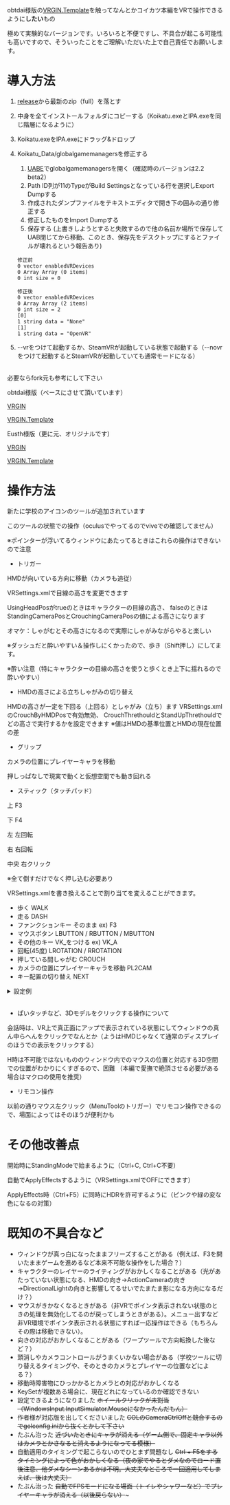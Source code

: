 obtdai様版の[VRGIN.Template](https://github.com/obtdai/VRGIN.Template)を触ってなんとかコイカツ本編をVRで操作できるように**したい**もの

極めて実験的なバージョンです。いろいろと不便ですし、不具合が起こる可能性も高いですので、そういったことをご理解いただいた上で自己責任でお願いします。

# 導入方法
1. [release](https://github.com/vrhth/KoikatuVR/releases)から最新のzip（full）を落とす
1. 中身を全てインストールフォルダにコピーする（Koikatu.exeとIPA.exeを同じ階層になるように）
1. Koikatu.exeをIPA.exeにドラッグ&ドロップ
1. Koikatu_Data/globalgamemanagersを修正する
    1. [UABE](https://github.com/DerPopo/UABE/releases)でglobalgamemanagersを開く（確認時のバージョンは2.2 beta2）
    1. Path ID列が11のTypeがBuild Settingsとなっている行を選択しExport Dumpする
    1. 作成されたダンプファイルをテキストエディタで開き下の囲みの通り修正する
    1. 修正したものをImport Dumpする
    1. 保存する (上書きしようとすると失敗するので他の名前か場所で保存してUAB閉じてから移動、このとき、保存先をデスクトップにするとファイルが壊れるという報告あり)
    ~~~
    修正前
    0 vector enabledVRDevices
    0 Array Array (0 items)
    0 int size = 0

    修正後
    0 vector enabledVRDevices
    0 Array Array (2 items)
    0 int size = 2
    [0]
    1 string data = "None"
    [1]
    1 string data = "OpenVR"
    ~~~
    
1. --vrをつけて起動するか、SteamVRが起動している状態で起動する（--novrをつけて起動するとSteamVRが起動していても通常モードになる）

<br />
必要ならfork元も参考にして下さい

obtdai様版（ベースにさせて頂いています）

[VRGIN](https://github.com/obtdai/VRGIN)

[VRGIN.Template](https://github.com/obtdai/VRGIN.Template)

Eusth様版（更に元、オリジナルです）

[VRGIN](https://github.com/Eusth/VRGIN)

[VRGIN.Template](https://github.com/Eusth/VRGIN.Template)

# 操作方法
新たに学校のアイコンのツールが追加されています

このツールの状態での操作（oculusでやってるのでviveでの確認してません）

※ポインターが浮いてるウィンドウにあたってるときはこれらの操作はできないので注意

* トリガー

HMDが向いている方向に移動（カメラも追従）

VRSettings.xmlで目線の高さを変更できます

UsingHeadPosがtrueのときはキャラクターの目線の高さ、
falseのときはStandingCameraPosとCrouchingCameraPosの値による高さになります

オマケ：しゃがむとその高さになるので実際にしゃがみながらやると楽しい

※ダッシュだと酔いやすい＆操作しにくかったので、歩き（Shift押し）にしてます。

※酔い注意（特にキャラクターの目線の高さを使うと歩くとき上下に揺れるので酔いやすい）

* HMDの高さによる立ちしゃがみの切り替え

HMDの高さが一定を下回る（上回る）としゃがみ（立ち）ます
VRSettings.xmlのCrouchByHMDPosで有効無効、
CrouchThrethouldとStandUpThrethouldでどの高さで実行するかを設定できます
※値はHMDの基準位置とHMDの現在位置の差

* グリップ

カメラの位置にプレイヤーキャラを移動

押しっぱなしで現実で動くと仮想空間でも動き回れる

* スティック（タッチパッド）

上 F3

下 F4

左 左回転

右 右回転

中央 右クリック

※全て倒すだけでなく押し込む必要あり

VRSettings.xmlを書き換えることで割り当てを変えることができます。

* 歩く WALK
* 走る DASH
* ファンクションキー そのまま ex) F3
* マウスボタン LBUTTON / RBUTTON / MBUTTON
* その他のキー VK_をつける ex) VK_A
* 回転(45度) LROTATION / RROTATION
* 押している間しゃがむ CROUCH
* カメラの位置にプレイヤーキャラを移動 PL2CAM
* キー配置の切り替え NEXT

<details><summary>設定例</summary><div>
(トリガーで歩き、グリップしている間しゃがむ、↑設定/→マップ移動/←ステータス/・右クリ)と
(トリガーでダッシュ、グリップしている間HMDの位置にキャラを移動、↑左クリ/←→左右回転/・中央クリ)を↓を押すたびに切り替える
    
~~~
  <KeySets>
    <KeySet>
      <Trigger>WALK</Trigger>
      <Grip>CROUCH</Grip>
      <Up>F1</Up>
      <Down>NEXT</Down>
      <Right>F3</Right>
      <Left>F4</Left>
      <Center>RBUTTON</Center>
    </KeySet>
    <KeySet>
      <Trigger>DASH</Trigger>
      <Grip>PL2CAM</Grip>
      <Up>LBUTTON</Up>
      <Down>NEXT</Down>
      <Right>RROTATION</Right>
      <Left>LROTATION</Left>
      <Center>MBUTTON</Center>
    </KeySet>
  </KeySets>
~~~
</div></details>
<br />

* ぱいタッチなど、3Dモデルをクリックする操作について

会話時は、VR上で真正面にアップで表示されている状態にしてウィンドウの真ん中らへんをクリックでなんとか（ようはHMDじゃなくて通常のディスプレイのほうでの表示をクリックする）

H時は不可能ではないもののウィンドウ内でのマウスの位置と対応する3D空間での位置がわかりにくすぎるので、困難
（本編で愛撫で絶頂させる必要がある場合はマクロの使用を推奨）

* リモコン操作

以前の通りマウス左クリック（MenuToolのトリガー）でリモコン操作できるので、場面によってはそのほうが便利かも

# その他改善点
開始時にStandingModeで始まるように（Ctrl+C, Ctrl+C不要）

自動でApplyEffectsするように（VRSettings.xmlでOFFにできます）

ApplyEffects時（Ctrl+F5）に同時にHDRを許可するように（ピンクや緑の変な色になるの対策）

# 既知の不具合など
* ウィンドウが真っ白になったままフリーズすることがある（例えば、F3を開いたままゲームを進めるなど本来不可能な操作をした場合？）
* キャラクターのレイヤーのライティングがおかしくなることがある（光があたっていない状態になる、HMDの向き→ActionCameraの向き→DirectionalLightの向きと影響してるせいでたまたま影になる方向になるだけ？）
* マウスがきかなくなるときがある（非VRでポインタ表示されない状態のときの処理を無効化してるのが戻ってしまうときがある）。メニュー出すなど非VR環境でポインタ表示される状態にすれば一応操作はできる（もちろんその際は移動できない）。
* 向きの対応がおかしくなることがある（ワープツールで方向転換した後など？）
* 頭消しやカメラコントロールがうまくいかない場合がある（学校ツールに切り替えるタイミングや、そのときのカメラとプレイヤーの位置などによる？）
* 移動時障害物にひっかかるとカメラとの対応がおかしくなる
* KeySetが複数ある場合に、現在どれになっているのか確認できない
* 設定できるようになりました ~~ホイールクリックが未割当（WindowsInput.InputSimulator.Mouseになかったんだもん）~~
* 作者様が対応版を出してくださいました ~~GOLのCameraCtrlOffと競合するのでgolconfig.iniから抜くとかして下さい~~
* たぶん治った ~~近づいたときにキャラが消える（ゲーム側で、固定キャラ以外はカメラとかさなると消えるようになってる模様）~~
* 自動適用のタイミングで起こらないのでひとまず問題なし ~~Ctrl + F5をするタイミングによって色がおかしくなる（夜の家でやるとダメなのでロード直後注意、他ダメなシーンあるかは不明。大丈夫なところで一回適用してしまえば、後は大丈夫）~~
* たぶん治った ~~自動でFPSモードになる場面（トイレやシャワーなど）でプレイヤーキャラが消える（以後戻らない）~~~

